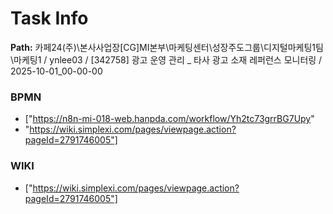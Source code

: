 # Task Info

**Path:** 카페24(주)\본사사업장\[CG]MI본부\마케팅센터\성장주도그룹\디지털마케팅1팀\마케팅1 / ynlee03 / [342758] 광고 운영 관리 _ 타사 광고 소재 레퍼런스 모니터링 / 2025-10-01_00-00-00

### BPMN
- ["https://n8n-mi-018-web.hanpda.com/workflow/Yh2tc73grrBG7Upy"
- "https://wiki.simplexi.com/pages/viewpage.action?pageId=2791746005"]

### WIKI
- ["https://wiki.simplexi.com/pages/viewpage.action?pageId=2791746005"]

